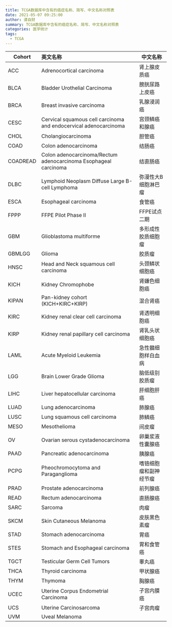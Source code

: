 ```yaml
---
title: TCGA数据库中含有的癌症名称、简写、中文名称对照表
date: 2021-05-07 09:25:00
author: 谭自财
summary: TCGA数据库中含有的癌症名称、简写、中文名称对照表
categories: 医学统计
tags:
  - TCGA
---
```


| Cohort   | 英文名称                                                     | 中文名称               |
| -------- | :----------------------------------------------------------- | ---------------------- |
| ACC      | Adrenocortical carcinoma                                     | 肾上腺皮质癌           |
| BLCA     | Bladder Urothelial Carcinoma                                 | 膀胱尿路上皮癌         |
| BRCA     | Breast invasive carcinoma                                    | 乳腺浸润癌             |
| CESC     | Cervical squamous cell carcinoma and endocervical adenocarcinoma | 宫颈鳞癌和腺癌         |
| CHOL     | Cholangiocarcinoma                                           | 胆管癌                 |
| COAD     | Colon adenocarcinoma                                         | 结肠癌                 |
| COADREAD | Colon adenocarcinoma/Rectum adenocarcinoma Esophageal carcinoma | 结直肠癌               |
| DLBC     | Lymphoid Neoplasm Diffuse Large B-cell Lymphoma              | 弥漫性大B细胞淋巴瘤    |
| ESCA     | Esophageal carcinoma                                         | 食管癌                 |
| FPPP     | FFPE Pilot Phase II                                          | FFPE试点二期           |
| GBM      | Glioblastoma multiforme                                      | 多形成性胶质细胞瘤     |
| GBMLGG   | Glioma                                                       | 胶质瘤                 |
| HNSC     | Head and Neck squamous cell carcinoma                        | 头颈鳞状细胞癌         |
| KICH     | Kidney Chromophobe                                           | 肾嫌色细胞癌           |
| KIPAN    | Pan-kidney cohort (KICH+KIRC+KIRP)                           | 混合肾癌               |
| KIRC     | Kidney renal clear cell carcinoma                            | 肾透明细胞癌           |
| KIRP     | Kidney renal papillary cell carcinoma                        | 肾乳头状细胞癌         |
| LAML     | Acute Myeloid Leukemia                                       | 急性髓细胞样白血病     |
| LGG      | Brain Lower Grade Glioma                                     | 脑低级别胶质瘤         |
| LIHC     | Liver hepatocellular carcinoma                               | 肝细胞肝癌             |
| LUAD     | Lung adenocarcinoma                                          | 肺腺癌                 |
| LUSC     | Lung squamous cell carcinoma                                 | 肺鳞癌                 |
| MESO     | Mesothelioma                                                 | 间皮瘤                 |
| OV       | Ovarian serous cystadenocarcinoma                            | 卵巢浆液性囊腺癌       |
| PAAD     | Pancreatic adenocarcinoma                                    | 胰腺癌                 |
| PCPG     | Pheochromocytoma and Paraganglioma                           | 嗜铬细胞瘤和副神经节瘤 |
| PRAD     | Prostate adenocarcinoma                                      | 前列腺癌               |
| READ     | Rectum adenocarcinoma                                        | 直肠腺癌               |
| SARC     | Sarcoma                                                      | 肉瘤                   |
| SKCM     | Skin Cutaneous Melanoma                                      | 皮肤黑色素瘤           |
| STAD     | Stomach adenocarcinoma                                       | 胃癌                   |
| STES     | Stomach and Esophageal carcinoma                             | 胃和食管癌             |
| TGCT     | Testicular Germ Cell Tumors                                  | 睾丸癌                 |
| THCA     | Thyroid carcinoma                                            | 甲状腺癌               |
| THYM     | Thymoma                                                      | 胸腺癌                 |
| UCEC     | Uterine Corpus Endometrial Carcinoma                         | 子宫内膜癌             |
| UCS      | Uterine Carcinosarcoma                                       | 子宫肉瘤               |
| UVM      | Uveal Melanoma                                               |                        |